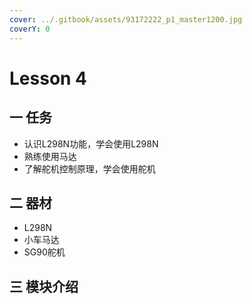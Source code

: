 ```yaml
---
cover: ../.gitbook/assets/93172222_p1_master1200.jpg
coverY: 0
---
```


# Lesson 4

## 一 任务

* 认识L298N功能，学会使用L298N
* 熟练使用马达
* 了解舵机控制原理，学会使用舵机



## 二 器材

* L298N
* 小车马达
* SG90舵机



## 三 模块介绍

